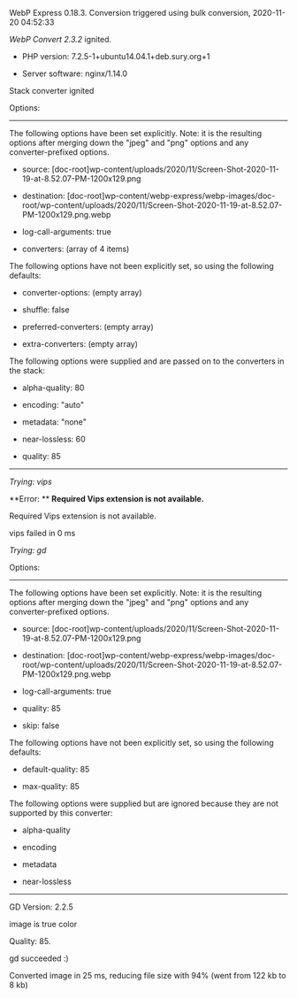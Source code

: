 WebP Express 0.18.3. Conversion triggered using bulk conversion, 2020-11-20 04:52:33

*WebP Convert 2.3.2*  ignited.
- PHP version: 7.2.5-1+ubuntu14.04.1+deb.sury.org+1
- Server software: nginx/1.14.0

Stack converter ignited

Options:
------------
The following options have been set explicitly. Note: it is the resulting options after merging down the "jpeg" and "png" options and any converter-prefixed options.
- source: [doc-root]wp-content/uploads/2020/11/Screen-Shot-2020-11-19-at-8.52.07-PM-1200x129.png
- destination: [doc-root]wp-content/webp-express/webp-images/doc-root/wp-content/uploads/2020/11/Screen-Shot-2020-11-19-at-8.52.07-PM-1200x129.png.webp
- log-call-arguments: true
- converters: (array of 4 items)

The following options have not been explicitly set, so using the following defaults:
- converter-options: (empty array)
- shuffle: false
- preferred-converters: (empty array)
- extra-converters: (empty array)

The following options were supplied and are passed on to the converters in the stack:
- alpha-quality: 80
- encoding: "auto"
- metadata: "none"
- near-lossless: 60
- quality: 85
------------


*Trying: vips* 

**Error: ** **Required Vips extension is not available.** 
Required Vips extension is not available.
vips failed in 0 ms

*Trying: gd* 

Options:
------------
The following options have been set explicitly. Note: it is the resulting options after merging down the "jpeg" and "png" options and any converter-prefixed options.
- source: [doc-root]wp-content/uploads/2020/11/Screen-Shot-2020-11-19-at-8.52.07-PM-1200x129.png
- destination: [doc-root]wp-content/webp-express/webp-images/doc-root/wp-content/uploads/2020/11/Screen-Shot-2020-11-19-at-8.52.07-PM-1200x129.png.webp
- log-call-arguments: true
- quality: 85
- skip: false

The following options have not been explicitly set, so using the following defaults:
- default-quality: 85
- max-quality: 85

The following options were supplied but are ignored because they are not supported by this converter:
- alpha-quality
- encoding
- metadata
- near-lossless
------------

GD Version: 2.2.5
image is true color
Quality: 85. 
gd succeeded :)

Converted image in 25 ms, reducing file size with 94% (went from 122 kb to 8 kb)
